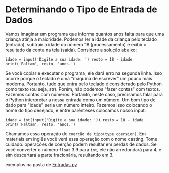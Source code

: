 # Determinando o Tipo de Entrada de Dados

Vamos imaginar um programa que informa quantos anos falta para que uma criança atinja a maioridade. Podemos ler a idade da criança pelo teclado (entrada), subtrair a idade do número 18 (processamento) e exibir o resultado da conta na tela (saída). Considere a solução abaixo:

`idade = input('Digite a sua idade: ')
resto = 18 - idade
print('Faltam', resto, 'anos.')`

Se você copiar e executar o programa, ele dará erro na segunda linha. Isso ocorre porque o teclado é uma "máquina de escrever" um pouco mais moderna. Portanto, tudo que entra pelo teclado é considerado pelo Python como texto (ou seja, str). Porém, não podemos "fazer contas" com textos. Fazemos contas com números. Portanto, neste caso, precisamos falar para o Python interpretar a nossa entrada como um número. Um bom tipo de dado para "idade" seria um número inteiro. Fazemos isso colocando o nome do tipo desejado, e entre parênteses colocamos nosso input:

`idade = int(input('Digite a sua idade: '))
resto = 18 - idade
print('Faltam', resto, 'anos.')`

Chamamos essa operação de ``coerção de tipo(type coersion)``. Em materiais em inglês você verá essa operação com o nome casting. Tome cuidado: operações de coerção podem resultar em perdas de dados. Se você converter o número ``float`` 3.9 para ``int``, ele não arredondará para 4, e sim descartará a parte fracionária, resultando em 3.

exemplos na pasta de [Entradas.py](C:\Users\guigu\OneDrive\Documents\GitHub\EstudosPy\EstudosPY\Entradas\Entradas.py)